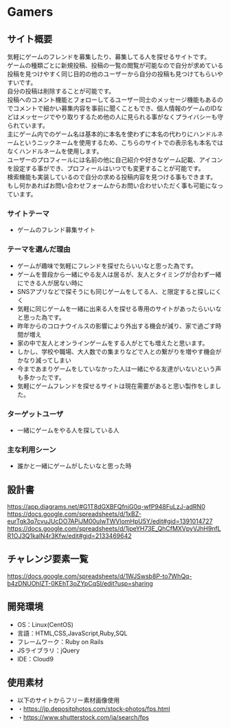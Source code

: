 # Gamers

## サイト概要
気軽にゲームのフレンドを募集したり、募集してる人を探せるサイトです。  
ゲームの種類ごとに新規投稿、投稿の一覧の閲覧が可能なので自分が求めている投稿を見つけやすく同じ目的の他のユーザーから自分の投稿も見つけてもらいやすいです。  
自分の投稿は削除することが可能です。  
投稿へのコメント機能とフォローしてるユーザー同士のメッセージ機能もあるのでコメントで細かい募集内容を事前に聞くこともでき、個人情報のゲームのIDなどはメッセージでやり取りするため他の人に見られる事がなくプライバシーも守られています。  
主にゲーム内でのゲーム名は基本的に本名を使わずに本名の代わりにハンドルネームというニックネームを使用するため、こちらのサイトでの表示名も本名ではなくハンドルネームを使用します。  
ユーザーのプロフィールには名前の他に自己紹介や好きなゲーム記載、アイコンを設定する事ができ、プロフィールはいつでも変更することが可能です。  
検索機能も実装しているので自分の求める投稿内容を見つける事もできます。  
もし何かあればお問い合わせフォームからお問い合わせいただく事も可能になっています。  

### サイトテーマ
- ゲームのフレンド募集サイト

### テーマを選んだ理由
- ゲームが趣味で気軽にフレンドを探せたらいいなと思った為です。
- ゲームを普段から一緒にやる友人は居るが、友人とタイミングが合わず一緒にできる人が居ない時に
- SNSアプリなどで探そうにも同じゲームをしてる人、と限定すると探しにくく
- 気軽に同じゲームを一緒に出来る人を探せる専用のサイトがあったらいいなと思った為です。
- 昨年からのコロナウイルスの影響により外出する機会が減り、家で過ごす時間が増え
- 家の中で友人とオンラインゲームをする人がとても増えたと思います。
- しかし、学校や職場、大人数での集まりなどで人との繋がりを増やす機会がかなり減ってしまい
- 今まであまりゲームをしていなかった人は一緒にやる友達がいないという声も多かったです。
- 気軽にゲームフレンドを探せるサイトは現在需要があると思い製作をしました。

### ターゲットユーザ
- 一緒にゲームをやる人を探している人

### 主な利用シーン
- 誰かと一緒にゲームがしたいなと思った時

## 設計書
https://app.diagrams.net/#G1T8dGXBFQfniG0q-wfP948FuLzJ-adRN0
https://docs.google.com/spreadsheets/d/1xBZ-eurTgk3q7cvuJUcDO7APiJM00ulwTWVlomHpU5Y/edit#gid=1391014727
https://docs.google.com/spreadsheets/d/1jpeYH73E_QhCfMXVpyVJhH9nfLR1OJ3Q1kalN4r3Kfw/edit#gid=2133469642

## チャレンジ要素一覧
https://docs.google.com/spreadsheets/d/1WJSwsb8P-to7WhQq-b4zDNUOhlZT-0KEhT3oZYpCqSI/edit?usp=sharing

## 開発環境
- OS：Linux(CentOS)
- 言語：HTML,CSS,JavaScript,Ruby,SQL
- フレームワーク：Ruby on Rails
- JSライブラリ：jQuery
- IDE：Cloud9

## 使用素材
- 以下のサイトからフリー素材画像使用
- ・https://jp.depositphotos.com/stock-photos/fps.html
- ・https://www.shutterstock.com/ja/search/fps